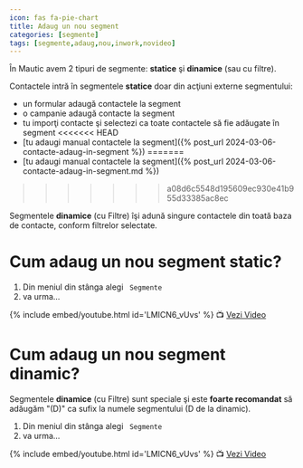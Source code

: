 ```yaml
---
icon: fas fa-pie-chart
title: Adaug un nou segment
categories: [segmente]
tags: [segmente,adaug,nou,inwork,novideo]
---
```


În Mautic avem 2 tipuri de segmente: **statice** şi **dinamice** (sau cu filtre).

Contactele intră în segmentele **statice** doar din acţiuni externe segmentului:
* un formular adaugă contactele la segment
* o campanie adaugă contacte la segment
* tu imporţi contacte şi selectezi ca toate contactele să fie adăugate în segment
<<<<<<< HEAD
* [tu adaugi manual contactele la segment]({% post_url 2024-03-06-contacte-adaug-in-segment %})
=======
* [tu adaugi manual contactele la segment]({% post_url 2024-03-06-contacte-adaug-in-segment.md %})
>>>>>>> a08d6c5548d195609ec930e41b955d33385ac8ec

Segmentele **dinamice** (cu Filtre) îşi adună singure contactele din toată baza de contacte, conform filtrelor selectate.

# <i class='fas fa-pie-chart'></i> Cum adaug un nou segment static?
1. Din meniul din stânga alegi <i class='fas fa-pie-chart'></i>` Segmente`
1. va urma...

[//]: # (Comming soon video)

{% include embed/youtube.html id='LMlCN6_vUvs' %}
📺 [Vezi Video](https://www.youtube.com/watch?v=LMlCN6_vUvs)

# <i class='fas fa-pie-chart'></i> Cum adaug un nou segment dinamic?
Segmentele **dinamice** (cu Filtre) sunt speciale şi este **foarte recomandat** să adăugăm "(D)" ca sufix la numele segmentului (D de la dinamic).

1. Din meniul din stânga alegi <i class='fas fa-pie-chart'></i>` Segmente`
1. va urma...

[//]: # (Comming soon video)

{% include embed/youtube.html id='LMlCN6_vUvs' %}
📺 [Vezi Video](https://www.youtube.com/watch?v=LMlCN6_vUvs)

